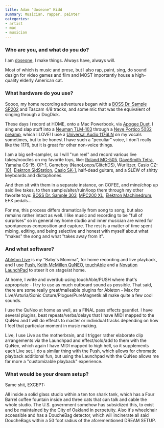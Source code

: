 ```yaml
---
title: Adam "doseone" Kidd
summary: Musician, rapper, painter
categories:
- artist
- mac
- musician
---
```


### Who are you, and what do you do?

I am [doseone](http://doseonesite.tumblr.com/ "Adam's Tumblr site."), I make things. Always have, always will.

Most of which is music and prose, but I also rap, paint, sing, do sound design for video games and film and MOST importantly house a high-quality elderly American cat.

### What hardware do you use?

Soooo, my home recording adventures began with a [BOSS Dr. Sample SP202][sp-202-dr-sample] and Tascam 4/8 tracks, and some mic that was the equivalent of singing through a DogDick.

These days I record at HOME, onto a Mac Powerbook, via [Apogee Duet][duet]. I sing and slap stuff into a [Neuman TLM-103][tlm-103] through a [Neve Portico 5032 preamp][portico-5032], which I LOVE! I use a [Universal Audio 1176LN][1176ln] on my vocals sometimes, but to be honest I have such a "peculiar" voice, I don't really like the 1176, but it is great for other non-voice things.

I am a big self-sampler, so I will "run reel" and record various live takes/noodles on my favorite toys, like: [Roland MC-505][mc-505], [DaveSmith Tetra][tetra], [Yamaha CS-15][cs-15], [OP-1][op-1], Gameboy ([NanoLoops][nanoloop-one]/[GlitchDS][]), Wurlitzer, [Casio CZ-101][cz-101], [Elektron SidStation][sidstation], [Casio SK-1][sk-1], half-dead guitars, and a SLEW of shitty keyboards and dictaphones.

And then sit with them in a separate instance, on COFEE, and mine/chop up said live takes, to then sample/alter/ruin/loop them through my other favorite toys: [BOSS Dr. Sample 303][sp-303-dr-sample], [MPC200 XL][mpc200-xl], [Elektron Machinedrum][machinedrum-sps-1], EFX pedals...

For me, this process differs dramatically from song to song, but also remains rather intact as well. I like music and recording to be "full of surprises" so in general my home studio and inner musician are wired for spontaneous composition and capture. The rest is a matter of time spent mixing, editing, and being selective and honest with myself about what "makes" the song and what "takes away from it".

### And what software?

[Ableton Live][live] is my "Baby's Momma", for home recording and live playback, and I use [Push][], [Keith McMillen QuNEO][quneo], [touchAble][touchable-ios] and a [Novation LaunchPad][launchpad] to steer it on stage/at home.

At home, I write and overdub using touchAble/PUSH where that's appropriate - I try to use as much outboard sound as possible. That said, there are some really great/malleable plugins for Ableton - Max for Live/Arturia/Sonic Coture/Plogue/PureMagnetik all make quite a few cool sounds.

I use the QuNeo at home as well, as a FINAL pass effects gauntlet. I have several plugins, beat repeats/verbs/delays that I have MIDI mapped to the QuNeo and I will do effects to master or individual tracks depending on how I feel that particular moment in music making.

Live, I use Live as the motherbrain, and I trigger rather elaborate clip arrangements via the Launchpad and effect/solo/add to them with the QuNeo, which again I have MIDI mapped to high hell, so it supplements each Live set. I do a similar thing with the Push, which allows for chromatic playback additional fun, but using the Launchpad with the QuNeo allows me far more a "customizable playback" experience.

### What would be your dream setup?

Same shit, EXCEPT:

All inside a solid glass studio within a ten ton shark tank, which has a Four Barrel coffee fountain inside and three cats that can talk and cable the whole studio. The U.S. government somehow has subsidized this, to exist and be maintained by the City of Oakland in perpetuity. Also it's wheelchair accessible and has a DoucheBag detector, which will incinerate all said DoucheBags within a 50 foot radius of the aforementioned DREAM SETUP.

[1176ln]: https://www.uaudio.com/hardware/compressors/1176ln.html "An amplifier."
[cs-15]: http://www.vintagesynth.com/yamaha/cs15.php "A synthesiser."
[cz-101]: http://www.vintagesynth.com/casio/cz101.php "A small musical keyboard."
[duet]: https://www.apogeedigital.com/products/duet "An audio interface for the Mac."
[glitchds]: http://www.glitchds.com/ "A synthesiser for the Nintendo DS."
[launchpad]: http://us.novationmusic.com/midi-controllers-digital-dj/launchpad "A controller for Ableton Live."
[live]: https://www.ableton.com/en/live/ "Musical creation software."
[machinedrum-sps-1]: http://www.vintagesynth.com/misc/machinedrum.php "A drum machine."
[mc-505]: https://en.wikipedia.org/wiki/Roland_MC-505 "A MIDI controller, music sequencer and drum machine."
[mpc200-xl]: https://www.youtube.com/watch?v=Nwpwlg2h2TM "A music sampler."
[nanoloop-one]: http://www.nanoloop.com/one/index.html "A synthesiser for the Game Boy."
[op-1]: https://www.teenageengineering.com/products/op-1 "A unique synthesizer."
[portico-5032]: https://rupertneve.com/products/portico-5032/ "A single channel equaliser."
[push]: https://www.ableton.com/en/push/ "Unique music-making hardware."
[quneo]: http://www.keithmcmillen.com/QuNeo/tour "A pad MIDI controller"
[sidstation]: https://en.wikipedia.org/wiki/Elektron_SidStation "A synthesiser module."
[sk-1]: https://en.wikipedia.org/wiki/Casio_SK-1 "A 32 key synthesizer."
[sp-202-dr-sample]: http://www.vintagesynth.com/roland/sp202.php "An audio sampler."
[sp-303-dr-sample]: http://www.bossus.com/gear/productdetails.php?ProductId=174 "An audio sampler."
[tetra]: https://www.davesmithinstruments.com/products/tetra/ "A synthesiser module."
[tlm-103]: http://www.neumann.com/?lang=en&id=current_microphones&cid=tlm103_description "A studio microphone."
[touchable-ios]: http://www.touch-able.com/ "An iOS app for controlling Ableton Live."
